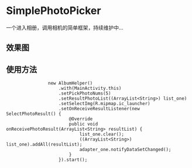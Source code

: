 # SimplePhotoPicker
一个进入相册，调用相机的简单框架，持续维护中...

效果图
---------------


使用方法
-------


                    new AlbumHelper()
                        .with(MainActivity.this)
                        .setPickPhotoNums(5)
                        .setResultPhotoList((ArrayList<String>) list_one)
                        .setSelectImg(R.mipmap.ic_launcher)
                        .setOnReceiveResultListener(new SelectPhotoResult() {
                            @Override
                            public void onReceivePhotoResult(ArrayList<String> resultList) {
                                list_one.clear();
                                ((ArrayList<String>) list_one).addAll(resultList);
                                adapter_one.notifyDataSetChanged();
                            }
                        }).start();


